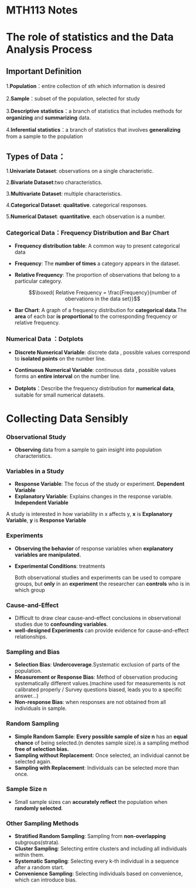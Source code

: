 # MTH113 Notes

# **The role of statistics and the Data Analysis Process**
## Important Definition
1.**Population**：entire collection of sth which information is desired

2.**Sample**：subset of the population, selected for study

3.**Descriptive statistics**：a branch of statistics that includes methods for **organizing** and **summarizing** data.

4.**Inferential statistics**：a branch of statistics that involves **generalizing** from a sample to the population 

## **Types of Data**：
1.**Univariate Dataset**: observations on a single characteristic.

2.**Bivariate Dataset**:two characteristics.

3.**Multivariate Dataset**: multiple characteristics.

4.**Categorical Dataset**: **qualitative**. categorical responses.
   
5.**Numerical Dataset**: **quantitative**. each observation is a number.

### Categorical Data：Frequency Distribution and Bar Chart
  - **Frequency distribution table**: A common way to present categorical data 
  - **Frequency**: The **number of times** a category appears in the dataset.
    
  - **Relative Frequency**: The proportion of observations that belong to a particular category.
    
     $$\boxed{ Relative Frequency = \frac{Frequency}{number of obervations in the data set}}$$
    
- **Bar Chart**: A graph of a frequency distribution for **categorical data**.The **area** of each bar **is proportional** to the corresponding frequency or relative frequency.

### Numerical Data ：Dotplots
- **Discrete Numerical Variable**: discrete data , possible values correspond to **isolated points** on the number line.
  
- **Continuous Numerical Variable**:  continuous data , possible values forms an **entire interval** on the number line.
  
- **Dotplots**：Describe the frequency distribution for **numerical data**, suitable for small numerical datasets.
  

# Collecting Data Sensibly


### Observational Study
- **Observing** data from a sample to gain insight into population characteristics.

### Variables in a Study
- **Response Variable**: The focus of the study or experiment. **Dependent Variable**
- **Explanatory Variable**: Explains changes in the response variable. **Independent Variable**

A study is interested in how variability in x affects y, **x** is **Explanatory Variable**, **y** is **Response Variable**

### Experiments
- **Observing the behavior** of response variables when **explanatory variables are manipulated.**
- **Experimental Conditions**: treatments

  Both observational studies and experiments can be used to compare groups, but **only** in an **experiment** the researcher can **controls** who is in which group

### Cause-and-Effect
- Difficult to draw clear cause-and-effect conclusions in observational studies due to **confounding variables**.
- **well-designed Experiments** can provide evidence for cause-and-effect relationships.

### Sampling and Bias
- **Selection Bias**: **Undercoverage**.Systematic exclusion of parts of the population.
- **Measurement or Response Bias**: Method of observation producing systematically different values.(machine used for measurements is not calibrated properly / Survey questions biased, leads you to a specific answer...)
- **Non-response Bias**: when responses are not obtained from all individuals in sample.

### Random Sampling
- **Simple Random Sample**: **Every possible sample of size n** has an **equal chance** of being selected.(n denotes sample size).is a sampling method **free of selection bias.**
- **Sampling without Replacement**: Once selected, an individual cannot be selected again.
- **Sampling with Replacement**: Individuals can be selected more than once.

### Sample Size n
- Small sample sizes can **accurately reflect** the population when **randomly selected**.

### Other Sampling Methods
- **Stratified Random Sampling**: Sampling from **non-overlapping** subgroups(strata).
- **Cluster Sampling**: Selecting entire clusters and including all individuals within them.
- **Systematic Sampling**: Selecting every k-th individual in a sequence after a random start.
- **Convenience Sampling**: Selecting individuals based on convenience, which can introduce bias.

